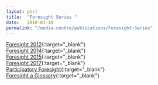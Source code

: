 ```yaml
---
layout: post
title:  "Foresight Series "
date:   2018-01-10
permalink: "/media-centre/publications/Foresight-Series"
---
```


[Foresight 2012](/files/media-centre/publications/csf-report-2012.pdf){:target="_blank"}    
[Foresight 2014](/files/media-centre/publications/csf-report-2014.pdf){:target="_blank"}    
[Foresight 2015](/files/media-centre/publications/csf-report-2015.pdf){:target="_blank"}  
[Foresight 2017](/files/media-centre/publications/csf-foresight_fa-for-server_interactive-2.pdf){:target="_blank"}    
[Participatory Foresight](/files/media-centre/publications/participatory-foresight.pdf){:target="_blank"}    
[Foresight a Glossary](/files/media-centre/publications/csf-csc_foresight--a-glossary.pdf){:target="_blank"}
